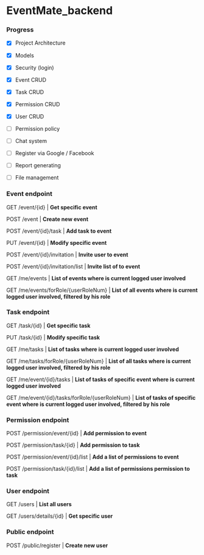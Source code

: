 # EventMate_backend

### Progress

- [x] Project Architecture
- [x] Models
- [x] Security (login)
- [x] Event CRUD
- [x] Task CRUD
- [x] Permission CRUD
- [x] User CRUD
- [ ] Permission policy
- [ ] Chat system
- [ ] Register via Google / Facebook
- [ ] Report generating
- [ ] File management



### Event endpoint

GET /event/{id} | **Get specific event** 

POST /event | **Create new event**

POST /event/{id}/task | **Add task to event**

PUT /event/{id} | **Modify specific event**

POST /event/{id}/invitation | **Invite user to event**

POST /event/{id}/invitation/list | **Invite list of to event**

GET /me/events | **List of events where is current logged user involved**

GET /me/events/forRole/{userRoleNum} | **List of all events where is current logged user involved, filtered by his role**

### Task endpoint

GET /task/{id} | **Get specific task** 

PUT /task/{id} | **Modify specific task**

GET /me/tasks | **List of tasks where is current logged user involved**

GET /me/tasks/forRole/{userRoleNum} | **List of all tasks where is current logged user involved, filtered by his role**

GET /me/event/{id}/tasks | **List of tasks of specific event where is current logged user involved**

GET /me/event/{id}/tasks/forRole/{userRoleNum} | **List of tasks of specific event where is current logged user involved, filtered by his role**

### Permission endpoint
POST /permission/event/{id} | **Add permission to event**

POST /permission/task/{id} | **Add permission to task**

POST /permission/event/{id}/list | **Add a list of permissions to event**

POST /permission/task/{id}/list | **Add a list of permissions permission to task**

### User endpoint

GET /users | **List all users**

GET /users/details/{id} | **Get specific user**


### Public endpoint

POST /public/register | **Create new user**

 
